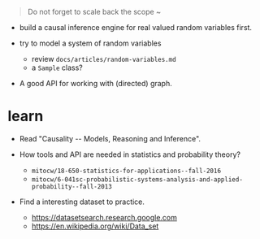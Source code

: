 > Do not forget to scale back the scope ~

- build a causal inference engine for real valued random variables first.

- try to model a system of random variables
  - review `docs/articles/random-variables.md`
  - a `Sample` class?

- A good API for working with (directed) graph.

# learn

- Read "Causality -- Models, Reasoning and Inference".

- How tools and API are needed in statistics and probability theory?

  - `mitocw/18-650-statistics-for-applications--fall-2016`
  - `mitocw/6-041sc-probabilistic-systems-analysis-and-applied-probability--fall-2013`

- Find a interesting dataset to practice.

  - https://datasetsearch.research.google.com
  - https://en.wikipedia.org/wiki/Data_set
